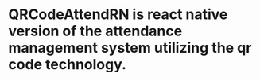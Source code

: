 # QRCodeAttendRN is react native version of the attendance management system utilizing the qr code technology.